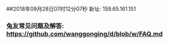 ##2018年09月28日07时12分07秒 新址: 159.65.161.151
### 兔友常见问题及解答: https://github.com/wanggonging/d/blob/w/FAQ.md
